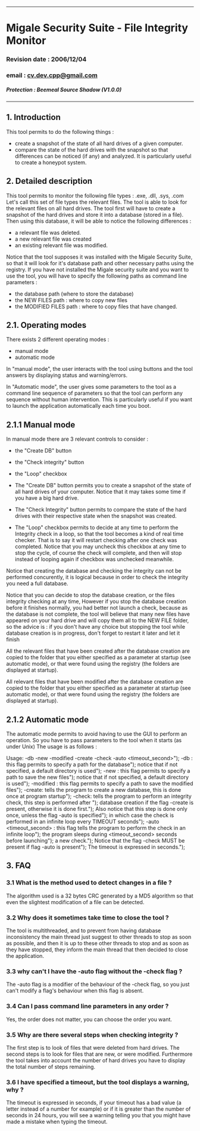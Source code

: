 ____
# Migale Security Suite - File Integrity Monitor
### Revision date	: 2006/12/04
### email       	: cv.dev.cpp@gmail.com
##### Protection	: Beemeal Source Shadow (V1.0.0)
____

## __1. Introduction__

This tool permits to do the following things :
- create a snapshot of the state of all hard drives of a given computer.
- compare the state of the hard drives with the snapshot so that 
  differences can be noticed (if any) and analyzed.
It is particularly useful to create a honeypot system.

## __2. Detailed description__

This tool permits to monitor the following file types :
.exe, .dll, .sys, .com
Let's call this set of file types the relevant files.
The tool is able to look for the relevant files on all hard drives.
The tool first will have to create a snapshot of the hard drives and
store it into a database (stored in a file).
Then using this database, it will be able to notice 
the following differences :
- a relevant file was deleted.
- a new relevant file was created
- an existing relevant file was modified.

Notice that the tool supposes it was installed with the Migale Security
Suite, so that it will look for it's database path and other necessary 
paths using the registry.
If you have not installed the Migale security suite and you want to use
the tool, you will have to specify the following paths as command line
parameters :
- the database path (where to store the database)
- the NEW FILES path : where to copy new files
- the MODIFIED FILES path : where to copy files that have changed.

## __2.1. Operating modes__

There exists 2 different operating modes :
- manual mode
- automatic mode

In "manual mode", the user interacts with the tool using buttons and the 
tool answers by displaying status and warning/errors.

In "Automatic mode", the user gives some parameters to the tool as a
command line sequence of parameters so that the tool can perform any
sequence without human intervention. This is particularly useful if
you want to launch the application automatically each time you boot.

## __2.1.1 Manual mode__

In manual mode there are 3 relevant controls to consider :
- the "Create DB" button
- the "Check integrity" button
- the "Loop" checkbox

- The "Create DB" button permits you to create a snapshot of the state 
  of all hard drives of your computer. Notice that it may takes some time
  if you have a big hard drive.

- The "Check Integrity" button permits to compare the state of the hard
  drives with their respective state when the snapshot was created.

- The "Loop" checkbox permits to decide at any time to perform the 
  Integrity check in a loop, so that the tool becomes a kind of real
  time checker. That is to say it will restart checking after one
  check was completed. Notice that you may uncheck this checkbox at
  any time to stop the cycle, of course the check will complete, and then
  will stop instead of looping again if checkbox was unchecked meanwhile.

Notice that creating the database and checking the integrity can not
be performed concurently, it is logical because in order to check the
integrity you need a full database.

Notice that you can decide to stop the database creation, or the files
integrity checking at any time, However if you stop the database creation
before it finishes normally, you had better not launch a check, because
as the database is not complete, the tool will believe that many new files 
have appeared on your hard drive and will copy them all to the NEW FILE
folder, so the advice is : if you don't have any choice but stopping the
tool while database creation is in progress, don't forget to restart it 
later and let it finish

All the relevant files that have been created after the database creation
are copied to the folder that you either specified as a parameter at
startup (see automatic mode), or that were found using the registry
(the folders are displayed at startup).

All relevant files that have been modified after the database creation
are copied to the folder that you either specified as a parameter at
startup (see automatic mode), or that were found using the registry
(the folders are displayed at startup).


## __2.1.2 Automatic mode__

The automatic mode permits to avoid having to use the GUI to perform
an operation.
So you have to pass parameters to the tool when it starts (as under Unix)
The usage is as follows :

Usage: -db <path> -new <path> -modified <path> -create -check -auto <timeout_second>");
-db <path> : this flag permits to specify a path for the database");
             notice that if not specified, a default directory is used");
-new <path> : this flag permits to specify a path to save the new files");
              notice that if not specified, a default directory is used");
-modified <path>: this flag permits to specify a path to save the modified files");
-create: tells the program to create a new database, this is done once at program startup");
-check: tells the program to perform an integrity check, this step is performed after ");
        database creation if the flag -create is present, otherwise it is done first.");
        Also notice that this step is done only once, unless the flag -auto is specified");
		  in which case the check is performed in an infinite loop every TIMEOUT seconds");
-auto <timeout_second> : this flag tells the program to perform the check in an infinite loop");
                         the program sleeps during <timeout_second> seconds before launching");
                         a new check.");
                         Notice that the flag -check MUST be present if flag -auto is present");
                         The timeout is expressed in seconds.");


## __3. FAQ__

### __3.1 What is the method used to detect changes in a file ?__

The algorithm used is a 32 bytes CRC generated by a MD5 algorithm so that
even the slightest modification of a file can be detected.

### __3.2 Why does it sometimes take time to close the tool ?__

The tool is multithreaded, and to prevent from having database 
inconsistency the main thread just suggest to other threads to stop
as soon as possible, and then it is up to these other threads to stop
and as soon as they have stopped, they inform the main thread that then
decided to close the application.

### __3.3 why can't I have the -auto flag without the -check flag ?__

The -auto flag is a modifier of the behaviour of the -check flag, so 
you just can't modify a flag's behaviour when this flag is absent.

### __3.4 Can I pass command line parameters in any order ?__

Yes, the order does not matter, you can choose the order you want.

### __3.5 Why are there several steps when checking integrity ?__

The first step is to look of files that were deleted from hard drives.
The second steps is to look for files that are new, or were modified.
Furthermore the tool takes into account the number of hard drives you 
have to display the total number of steps remaining.

### __3.6 I have specified a timeout, but the tool displays a warning, why ?__

The timeout is expressed in seconds, if your timeout has a bad value 
(a letter instead of a number for example) or if it is greater than the
number of seconds in 24 hours, you will see a warning telling you that 
you might have made a mistake when typing the timeout.
